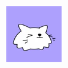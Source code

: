 <img src="cat-sleep.webp" alt="Kitten 1" width="150" height="150" style="object-fit: cover; display: inline-block;">

